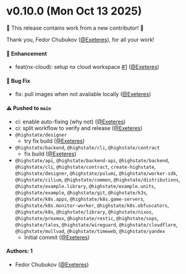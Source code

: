 # v0.10.0 (Mon Oct 13 2025)

:tada: This release contains work from a new contributor! :tada:

Thank you, Fedor Chubukov ([@Exeteres](https://github.com/Exeteres)), for all your work!

#### 🚀 Enhancement

- feat(nx-cloud): setup nx cloud workspace [#1](https://github.com/highstate-io/highstate/pull/1) ([@Exeteres](https://github.com/Exeteres))

#### 🐛 Bug Fix

- fix: pull images when not available locally ([@Exeteres](https://github.com/Exeteres))

#### ⚠️ Pushed to `main`

- ci: enable auto-fixing (why not) ([@Exeteres](https://github.com/Exeteres))
- ci: split workflow to verify and release ([@Exeteres](https://github.com/Exeteres))
- `@highstate/designer`
  - try fix build ([@Exeteres](https://github.com/Exeteres))
- `@highstate/backend`, `@highstate/cli`, `@highstate/contract`
  - fix build ([@Exeteres](https://github.com/Exeteres))
- `@highstate/api`, `@highstate/backend-api`, `@highstate/backend`, `@highstate/cli`, `@highstate/contract`, `create-highstate`, `@highstate/designer`, `@highstate/pulumi`, `@highstate/worker-sdk`, `@highstate/cilium`, `@highstate/common`, `@highstate/distributions`, `@highstate/example.library`, `@highstate/example.units`, `@highstate/example`, `@highstate/git`, `@highstate/k3s`, `@highstate/k8s.apps`, `@highstate/k8s.game-servers`, `@highstate/k8s.monitor-worker`, `@highstate/k8s.obfuscators`, `@highstate/k8s`, `@highstate/library`, `@highstate/nixos`, `@highstate/proxmox`, `@highstate/restic`, `@highstate/sops`, `@highstate/talos`, `@highstate/wireguard`, `@highstate/cloudflare`, `@highstate/mullvad`, `@highstate/timeweb`, `@highstate/yandex`
  - Initial commit ([@Exeteres](https://github.com/Exeteres))

#### Authors: 1

- Fedor Chubukov ([@Exeteres](https://github.com/Exeteres))
